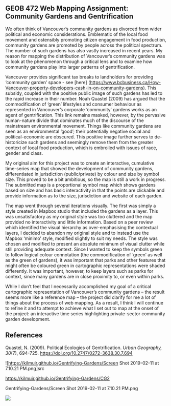 ## GEOB 472 Web Mapping Assignment: Community Gardens and Gentrification

  We often think of Vancouver’s community gardens as divorced from wider political and economic considerations. Emblematic of the local food movement and ostensibly promoting citizen engagement in food production, community gardens are promoted by people across the political spectrum. The number of such gardens has also vastly increased in recent years. My reason for mapping the distribution of Vancouver’s community gardens was to look at the phenomenon through a critical lens and to examine how community gardens play into larger patterns of gentrification.
 
  Vancouver provides significant tax breaks to landholders for providing ‘community garden’ space - see [here] (https://www.bcbusiness.ca/How-Vancouver-property-developers-cash-in-on-community-gardens). This subsidy, coupled with the positive public image of such gardens has led to the rapid increase in their number. Noah Quastel (2009) has argued that the commodification of ‘green’ lifestyles and consumer behaviour as represented in Vancouver’s corporate ‘community’ gardens works as an agent of gentrification. This link remains masked, however, by the pervasive human-nature divide that dominates much of the discourse of the mainstream environmental movement. Things like community gardens are seen as an environmental ‘good’; their potentially negative social and political-economic are obscured. This positive image further serves to de-historicize such gardens and seemingly remove them from the greater context of local food production, which is embroiled with issues of race, gender and class.

  My original aim for this project was to create an interactive, cumulative time-series map that showed the development of community gardens, differentiated in jurisdiction (public/private) by colour and size by symbol size. This proved to be a bit ambitious, so the map is still a work in progress. The submitted map is a proportional symbol map which shows gardens based on size and has basic interactivity in that the points are clickable and provide information as to the size, jurisdiction and website of each garden. 

  The map went through several iterations visually. The first was simply a style created in Mapbox studio that included the gardens as a layer. This was unsatisfactory as my original style was too cluttered and the map provided no interactivity and little information. Based on a peer review which identified the visual hierarchy as over-emphasising the contextual layers, I decided to abandon my original style and to instead use the Mapbox ‘minimo’ style, modified slightly to suit my needs. The style was chosen and modified to present an absolute minimum of visual clutter while still providing adequate context. Since I wanted to keep the symbols green to follow logical colour connotation (the commodification of ‘green’ as well as the green of gardens), it was important that parks and other features that might often be coloured green in cartographic representations were shaded differently. It was important, however, to keep layers such as parks for context, since many gardens are in close proximity to, or even within parks.

  While I don’t feel that I necessarily accomplished my goal of a critical cartographic representation of Vancouver’s community gardens – the result seems more like a reference map – the project did clarify for me a lot of things about the process of web mapping. As a result, I think I will continue to refine it and to attempt to achieve what I set out to map at the onset of the project: an interactive time series highlighting private-sector community garden development.

## References

Quastel, N. (2009). Political Ecologies of Gentrification. _Urban Geography, 30_(7), 694-725. 
https://doi.org/10.2747/0272-3638.30.7.694 

![https://kilmuir.github.io/Gentrifying-Gardens/Screen Shot 2019-02-11 at 7.10.21 PM.png]src

https://kilmuir.github.io/Gentrifying-Gardens/CG2

Gentrifying-Gardens/Screen Shot 2019-02-11 at 7.10.21 PM.png
      

<img src=https://kilmuir.github.io/Gentrifying-Gardens/Screenshot.png>

